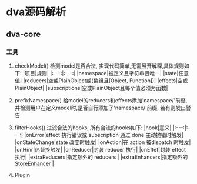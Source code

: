# dva源码解析

## dva-core

### 工具

1. checkModel()
检测model是否合法, 实现代码简单,无需展开解释,具体规则如下:
|项目|规则|
|:---:|:---:|
|namespace|被定义且字符串且唯一|
|state|任意值|
|reducers|空或PlainObject或(数组且[Object, Function])|
|effects|空或PlainObject|
|subscriptions|空或PlainObject且每个值必须为函数|

2. prefixNamespace()
给model的reducers和effects添加'namespace/'前缀,
并检测用户在定义model时,是否自行添加了'namespace/'前缀,
若有则发出警告

3. filterHooks()
过滤合法的hooks, 所有合法的hooks如下:
|hook|意义|
|:---:|:---:|
|onError|effect 执行错误或 subscription 通过 done 主动抛错时触发|
|onStateChange|state 改变时触发|
|onAction|在 action 被dispatch 时触发|
|onHmr|热替换触发|
|onReducer|封装 reducer 执行|
|onEffet|封装 effect 执行|
|extraReducers|指定额外的 reducers |
|extraEnhancers|指定额外的 [StoreEnhancer](https://github.com/reduxjs/redux/blob/master/docs/Glossary.md#store-enhancer) |

4. Plugin
